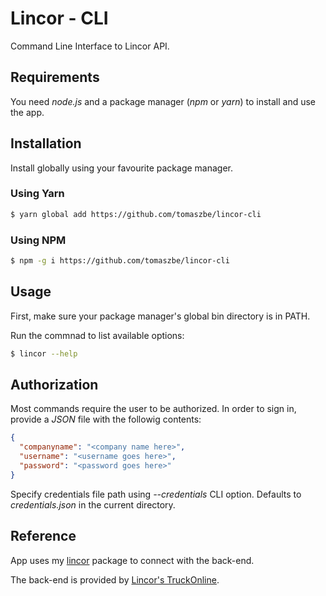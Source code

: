 # Lincor - CLI

Command Line Interface to Lincor API.

## Requirements
You need *node.js* and a package manager (*npm* or *yarn*) to install and use the app.

## Installation
Install globally using your favourite package manager.

### Using Yarn
```sh
$ yarn global add https://github.com/tomaszbe/lincor-cli
```

### Using NPM
```sh
$ npm -g i https://github.com/tomaszbe/lincor-cli
```

## Usage
First, make sure your package manager's global bin directory is in PATH.

Run the commnad to list available options:
```sh
$ lincor --help
```

## Authorization
Most commands require the user to be authorized. In order to sign in, provide a *JSON* file with the followig contents:
```json
{
  "companyname": "<company name here>",
  "username": "<username goes here>",
  "password": "<password goes here>"
}
```
Specify credentials file path using *--credentials* CLI option. Defaults to *credentials.json* in the current directory.


## Reference
App uses my [lincor](https://github.com/tomaszbe/lincor) package to connect with the back-end.

The back-end is provided by [Lincor's TruckOnline](https://system.truckonline.pl).